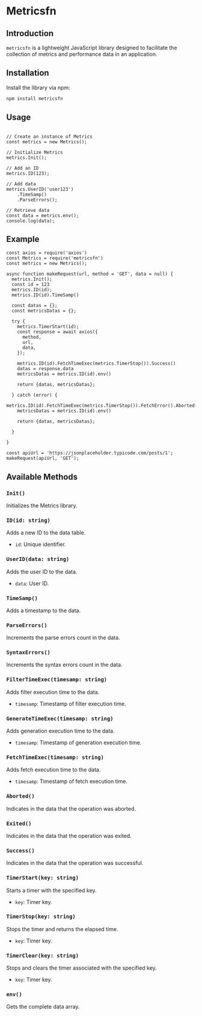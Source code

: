 # Metricsfn

## Introduction

`metricsfn` is a lightweight JavaScript library designed to facilitate the collection of metrics and performance data in an application.

## Installation

Install the library via npm:

```bash
npm install metricsfn
```



## Usage
```JS const Metrics = require('metrics-library');

// Create an instance of Metrics
const metrics = new Metrics();

// Initialize Metrics
metrics.Init();

// Add an ID
metrics.ID(123);

// Add data
metrics.UserID('user123')
    .TimeSamp()
    .ParseErrors();

// Retrieve data
const data = metrics.env();
console.log(data);
```
## Example 
```JS
const axios = require('axios')
const Metrics = require('metricsfn')
const metrics = new Metrics();

async function makeRequest(url, method = 'GET', data = null) {
  metrics.Init();
  const id = 123
  metrics.ID(id);
  metrics.ID(id).TimeSamp()

  const datas = {};
  const metricsDatas = {};

  try {
    metrics.TimerStart(id);
    const response = await axios({
      method,
      url,
      data,
    });

    metrics.ID(id).FetchTimeExec(metrics.TimerStop()).Success()
    datas = response.data
    metricsDatas = metrics.ID(id).env()

    return {datas, metricsDatas};

  } catch (error) {
    metrics.ID(id).FetchTimeExec(metrics.TimerStop()).FetchError().Aborted()
    metricsDatas = metrics.ID(id).env()

    return {datas, metricsDatas};

  }

}

const apiUrl = 'https://jsonplaceholder.typicode.com/posts/1';
makeRequest(apiUrl, 'GET');
```

## Available Methods

### `Init()`

Initializes the Metrics library.

### `ID(id: string)`

Adds a new ID to the data table.

- `id`: Unique identifier.

### `UserID(data: string)`

Adds the user ID to the data.

- `data`: User ID.

### `TimeSamp()`

Adds a timestamp to the data.

### `ParseErrors()`

Increments the parse errors count in the data.

### `SyntaxErrors()`

Increments the syntax errors count in the data.

### `FilterTimeExec(timesamp: string)`

Adds filter execution time to the data.

- `timesamp`: Timestamp of filter execution time.

### `GenerateTimeExec(timesamp: string)`

Adds generation execution time to the data.

- `timesamp`: Timestamp of generation execution time.

### `FetchTimeExec(timesamp: string)`

Adds fetch execution time to the data.

- `timesamp`: Timestamp of fetch execution time.

### `Aborted()`

Indicates in the data that the operation was aborted.

### `Exited()`

Indicates in the data that the operation was exited.

### `Success()`

Indicates in the data that the operation was successful.

### `TimerStart(key: string)`

Starts a timer with the specified key.

- `key`: Timer key.

### `TimerStop(key: string)`

Stops the timer and returns the elapsed time.

- `key`: Timer key.

### `TimerClear(key: string)`

Stops and clears the timer associated with the specified key.

- `key`: Timer key.

### `env()`

Gets the complete data array.
